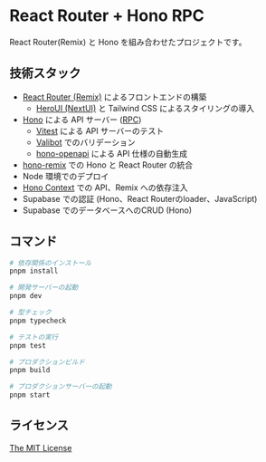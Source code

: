 # React Router + Hono RPC

React Router(Remix) と Hono を組み合わせたプロジェクトです。

## 技術スタック

- [React Router (Remix)](https://reactrouter.com/) によるフロントエンドの構築
  - [HeroUI (NextUI)](https://www.heroui.com/) と Tailwind CSS によるスタイリングの導入
- [Hono](https://hono.dev) による API サーバー ([RPC](https://hono.dev/docs/guides/rpc))
  - [Vitest](https://vitest.dev/) による API サーバーのテスト
  - [Valibot](https://valibot.dev/) でのバリデーション
  - [hono-openapi](https://hono.dev/examples/hono-openapi) による API 仕様の自動生成
- [hono-remix](https://github.com/sergiodxa/remix-hono) での Hono と React Router の統合
- Node 環境でのデプロイ
- [Hono Context](https://hono.dev/docs/api/context#var) での API、Remix への依存注入
- Supabase での認証 (Hono、React Routerのloader、JavaScript)
- Supabase でのデータベースへのCRUD (Hono)

## コマンド

```bash
# 依存関係のインストール
pnpm install

# 開発サーバーの起動
pnpm dev

# 型チェック
pnpm typecheck

# テストの実行
pnpm test

# プロダクションビルド
pnpm build

# プロダクションサーバーの起動
pnpm start
```

## ライセンス

[The MIT License](./LICENSE)
